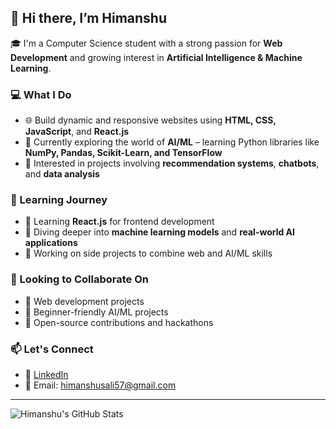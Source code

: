 ## 👋 Hi there, I’m Himanshu 

🎓 I'm a Computer Science student with a strong passion for **Web Development** and growing interest in **Artificial Intelligence & Machine Learning**.

### 💻 What I Do
- 🌐 Build dynamic and responsive websites using **HTML, CSS, JavaScript**, and **React.js**
- 🤖 Currently exploring the world of **AI/ML** – learning Python libraries like **NumPy, Pandas, Scikit-Learn, and TensorFlow**
- 🧠 Interested in projects involving **recommendation systems**, **chatbots**, and **data analysis**

### 🌱 Learning Journey
- 🌱 Learning **React.js** for frontend development
- 🌱 Diving deeper into **machine learning models** and **real-world AI applications**
- 🌱 Working on side projects to combine web and AI/ML skills

### 🤝 Looking to Collaborate On
- 🌟 Web development projects
- 🌟 Beginner-friendly AI/ML projects
- 🌟 Open-source contributions and hackathons

### 📫 Let's Connect
- 💼 [LinkedIn](https://www.linkedin.com/in/himanshhhu47)  
- 📧 Email: himanshusali57@gmail.com  

---

![Himanshu's GitHub Stats](https://github-readme-stats.vercel.app/api?username=himanshu475&show_icons=true&theme=radical)

<!---
himanshu475/himanshu475 is a ✨ special ✨ repository because its `README.md` (this file) appears on your GitHub profile.
You can click the Preview link to take a look at your changes.
--->
